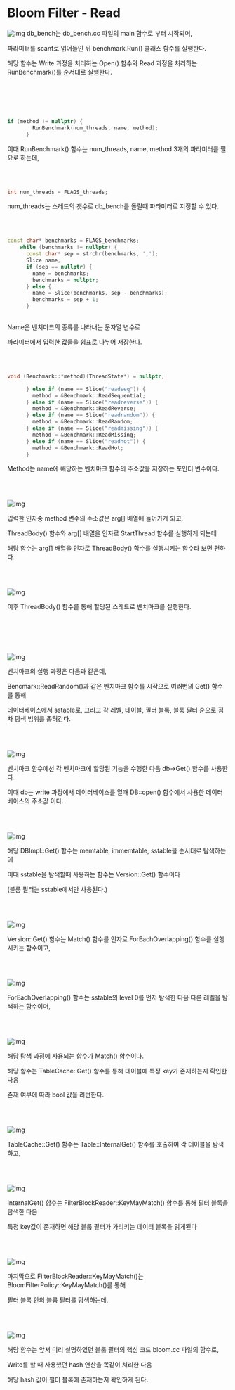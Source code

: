 # Bloom Filter - Read

![img](https://user-images.githubusercontent.com/101636590/187571334-4c1d3c8d-77e1-4824-8338-45dcf735d4c1.png)
db_bench는 db_bench.cc 파일의 main 함수로 부터 시작되며,

파라미터를 scanf로 읽어들인 뒤 benchmark.Run() 클래스 함수를 실행한다.

해당 함수는 Write 과정을 처리하는 Open() 함수와 Read 과정을 처리하는 RunBenchmark()를 순서대로 실행한다.


<br/>
<br/>
<br/>
<br/>

```CPP
if (method != nullptr) {
        RunBenchmark(num_threads, name, method);
      }
```

이때 RunBenchmark() 함수는 num_threads, name, method 3개의 파라미터를 필요로 하는데,

<br/>
<br/>

```CPP
int num_threads = FLAGS_threads;
```

num_threads는 스레드의 갯수로 db_bench를 돌릴때 파라미터로 지정할 수 있다.

<br/>
<br/>

```CPP
const char* benchmarks = FLAGS_benchmarks;
    while (benchmarks != nullptr) {
      const char* sep = strchr(benchmarks, ',');
      Slice name;
      if (sep == nullptr) {
        name = benchmarks;
        benchmarks = nullptr;
      } else {
        name = Slice(benchmarks, sep - benchmarks);
        benchmarks = sep + 1;
      }
      
```

Name은 벤치마크의 종류를 나타내는 문자열 변수로

파라미터에서 입력한 값들을 쉼표로 나누어 저장한다.

<br/>
<br/>

```CPP
void (Benchmark::*method)(ThreadState*) = nullptr;
```


```CPP
      } else if (name == Slice("readseq")) {
        method = &Benchmark::ReadSequential;
      } else if (name == Slice("readreverse")) {
        method = &Benchmark::ReadReverse;
      } else if (name == Slice("readrandom")) {
        method = &Benchmark::ReadRandom;
      } else if (name == Slice("readmissing")) {
        method = &Benchmark::ReadMissing;
      } else if (name == Slice("readhot")) {
        method = &Benchmark::ReadHot;
      }
```

Method는 name에 해당하는 벤치마크 함수의 주소값을 저장하는 포인터 변수이다.

<br/>
<br/>

![img](https://user-images.githubusercontent.com/101636590/187571491-fc28e122-7213-43b5-9a9b-18d37b2aebce.png)

입력한 인자중 method 변수의 주소값은 arg[] 배열에 들어가게 되고,

ThreadBody() 함수와 arg[] 배열을 인자로 StartThread 함수를 실행하게 되는데

해당 함수는 arg[] 배열을 인자로 ThreadBody() 함수를 실행시키는 함수라 보면 편하다.


<br/>
<br/>

![img](https://user-images.githubusercontent.com/101636590/187571527-24c226d1-7472-4f77-8d3e-a3d5d63dd9d5.png)

이후 ThreadBody() 함수를 통해 할당된 스레드로 벤치마크를 실행한다.

<br/>
<br/>
<br/>
<br/>

![img](https://user-images.githubusercontent.com/101636590/187571539-e04da925-24a4-45ab-a18a-a3df6905e80c.png)

벤치마크의 실행 과정은 다음과 같은데,

Bencmark::ReadRandom()과 같은 벤치마크 함수를 시작으로 여러번의 Get() 함수를 통해

데이터베이스에서 sstable로, 그리고 각 레벨, 테이블, 필터 블록, 블룸 필터 순으로 점차 탐색 범위를 좁혀간다.

<br/>
<br/>

![img](https://user-images.githubusercontent.com/101636590/187571560-8df9e556-8de2-4417-8406-276b15299050.png)

벤치마크 함수에선 각 벤치마크에 할당된 기능을 수행한 다음 db->Get() 함수를 사용한다.

이때 db는 write 과정에서 데이터베이스를 열때 DB::open() 함수에서 사용한 데이터 베이스의 주소값 이다.

<br/>
<br/>

![img](https://user-images.githubusercontent.com/101636590/187571596-8689132d-30a6-46c7-9573-6ed38a1afb8e.png)

해당 DBImpl::Get() 함수는 memtable, immemtable, sstable을 순서대로 탐색하는데

이때 sstable을 탐색할때 사용하는 함수는 Version::Get() 함수이다

(블룸 필터는 sstable에서만 사용된다.)

<br/>
<br/>

![img](https://user-images.githubusercontent.com/101636590/187571611-12c3dc7f-8354-41c1-a755-cb0c615a7f79.png)


Version::Get() 함수는 Match() 함수를 인자로 ForEachOverlapping() 함수를 실행시키는 함수이고,


<br/>
<br/>

![img](https://user-images.githubusercontent.com/101636590/187571632-506f8716-7407-4241-a4b3-2adbbbc165d1.png)

ForEachOverlapping() 함수는 sstable의 level 0를 먼저 탐색한 다음 다른 레벨을 탐색하는 함수이며,

<br/>
<br/>

![img](https://user-images.githubusercontent.com/101636590/187571645-e9646045-da9d-4c6a-8ec5-648d7bb4952a.png)


해당 탐색 과정에 사용되는 함수가 Match() 함수이다.

해당 함수는 TableCache::Get() 함수를 통해 테이블에 특정 key가 존재하는지 확인한 다음

존재 여부에 따라 bool 값을 리턴한다.

<br/>
<br/>

![img](https://user-images.githubusercontent.com/101636590/187571728-d8a35e58-9fca-4da4-8cbc-ff2c0efca467.png)

TableCache::Get() 함수는 Table::InternalGet() 함수를 호출하여 각 테이블을 탐색하고,

<br/>
<br/>

![img](https://user-images.githubusercontent.com/101636590/187571735-41dbff23-72b8-4dbc-b991-d202481bb541.png)

InternalGet() 함수는 FilterBlockReader::KeyMayMatch() 함수를 통해 필터 블록을 탐색한 다음

특정 key값이 존재하면 해당 블룸 필터가 가리키는 데이터 블록을 읽게된다

<br/>
<br/>


![img](https://user-images.githubusercontent.com/101636590/187571767-41e151fb-626a-4fde-a91c-29e2982f2ed2.png)

마지막으로 FilterBlockReader::KeyMayMatch()는 BloomFilterPolicy::KeyMayMatch()를 통해 

필터 블록 안의 블룸 필터를 탐색하는데,

<br/>
<br/>


![img](https://user-images.githubusercontent.com/101636590/187571797-2acbf595-64cb-475d-a080-b3d74276ef80.png)


해당 함수는 앞서 미리 설명하였던 블룸 필터의 핵심 코드 bloom.cc 파일의 함수로,

Write를 할 때 사용했던 hash 연산을 똑같이 처리한 다음

해당 hash 값이 필터 블록에 존재하는지 확인하게 된다.
